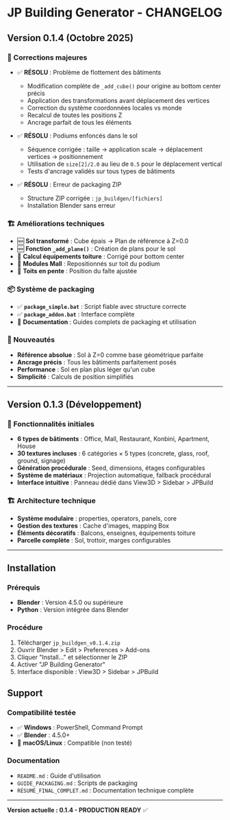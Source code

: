 # JP Building Generator - CHANGELOG

## Version 0.1.4 (Octobre 2025)

### 🔧 Corrections majeures
- ✅ **RÉSOLU** : Problème de flottement des bâtiments
  - Modification complète de `_add_cube()` pour origine au bottom center précis
  - Application des transformations avant déplacement des vertices
  - Correction du système coordonnées locales vs monde
  - Recalcul de toutes les positions Z
  - Ancrage parfait de tous les éléments

- ✅ **RÉSOLU** : Podiums enfoncés dans le sol
  - Séquence corrigée : taille → application scale → déplacement vertices → positionnement
  - Utilisation de `size[2]/2.0` au lieu de `0.5` pour le déplacement vertical
  - Tests d'ancrage validés sur tous types de bâtiments

- ✅ **RÉSOLU** : Erreur de packaging ZIP
  - Structure ZIP corrigée : `jp_buildgen/[fichiers]`
  - Installation Blender sans erreur

### 🏗️ Améliorations techniques
- 🆕 **Sol transformé** : Cube épais → Plan de référence à Z=0.0
- 🆕 **Fonction `_add_plane()`** : Création de plans pour le sol
- 🔧 **Calcul équipements toiture** : Corrigé pour bottom center
- 🔧 **Modules Mall** : Repositionnés sur toit du podium
- 🔧 **Toits en pente** : Position du faîte ajustée

### 📦 Système de packaging
- ✅ **`package_simple.bat`** : Script fiable avec structure correcte
- ✅ **`package_addon.bat`** : Interface complète
- 📝 **Documentation** : Guides complets de packaging et utilisation

### 🎯 Nouveautés
- **Référence absolue** : Sol à Z=0 comme base géométrique parfaite
- **Ancrage précis** : Tous les bâtiments parfaitement posés
- **Performance** : Sol en plan plus léger qu'un cube
- **Simplicité** : Calculs de position simplifiés

---

## Version 0.1.3 (Développement)

### 🚀 Fonctionnalités initiales
- **6 types de bâtiments** : Office, Mall, Restaurant, Konbini, Apartment, House
- **30 textures incluses** : 6 catégories × 5 types (concrete, glass, roof, ground, signage)
- **Génération procédurale** : Seed, dimensions, étages configurables
- **Système de matériaux** : Projection automatique, fallback procédural
- **Interface intuitive** : Panneau dédié dans View3D > Sidebar > JPBuild

### 🏗️ Architecture technique
- **Système modulaire** : properties, operators, panels, core
- **Gestion des textures** : Cache d'images, mapping Box
- **Éléments décoratifs** : Balcons, enseignes, équipements toiture
- **Parcelle complète** : Sol, trottoir, marges configurables

---

## Installation

### Prérequis
- **Blender** : Version 4.5.0 ou supérieure
- **Python** : Version intégrée dans Blender

### Procédure
1. Télécharger `jp_buildgen_v0.1.4.zip`
2. Ouvrir Blender > Edit > Preferences > Add-ons
3. Cliquer "Install..." et sélectionner le ZIP
4. Activer "JP Building Generator"
5. Interface disponible : View3D > Sidebar > JPBuild

## Support

### Compatibilité testée
- ✅ **Windows** : PowerShell, Command Prompt
- ✅ **Blender** : 4.5.0+
- 🔄 **macOS/Linux** : Compatible (non testé)

### Documentation
- `README.md` : Guide d'utilisation
- `GUIDE_PACKAGING.md` : Scripts de packaging
- `RÉSUMÉ_FINAL_COMPLET.md` : Documentation technique complète

---

**Version actuelle : 0.1.4 - PRODUCTION READY** ✅